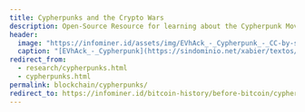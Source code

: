 ```yaml
---
title: Cypherpunks and the Crypto Wars
description: Open-Source Resource for learning about the Cypherpunk Movement
header:
  image: "https://infominer.id/assets/img/EVhAck_-_Cypherpunk_-_CC-by-sa-1.jpg"
  caption: "[EVhAck_-_Cypherpunk](https://sindominio.net/xabier/textos/evhack/cypherpunk/)"
redirect_from:
  - research/cypherpunks.html
  - cypherpunks.html
permalink: blockchain/cypherpunks/
redirect_to: https://infominer.id/bitcoin-history/before-bitcoin/cypherpunks/
---
```

